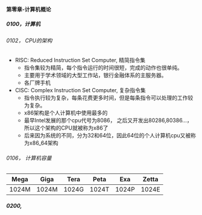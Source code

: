 #### 第零章-计算机概论

#####  0100，计算机

###### 0102， CPU的架构

* RISC: Reduced Instruction Set Computer, 精简指令集
  * 指令集较为精简，每个指令运行的时间很短，完成的动作也很单纯。
  * 主要用于学术领域的大型工作站，银行金融体系的主服务器。
  * 各厂牌手机
* CISC: Complex Instruction Set Computer, 复杂指令集
  * 指令执行较为复杂，每条花费更多时间，但是每条指令可以处理的工作较为复杂。
  * x86架构是个人计算机中使用最多的
  * 最早Intel发展的那个cpu代号为8086， 之后又开发出80286,80386...，所以这个架构的CPU就被称为x86了
  * 后来因为系统的不同，分为32和64位，因此64位的个人计算机cpu又被称为x86_64架构

###### 0106， 计算机容量

| Mega  | Giga  | Tera  | Peta  |  Exa  | Zetta |
| :---: | :---: | :---: | :---: | :---: | :---: |
| 1024M | 1024M | 1024G | 1024T | 1024P | 1024E |

##### 0200, 

